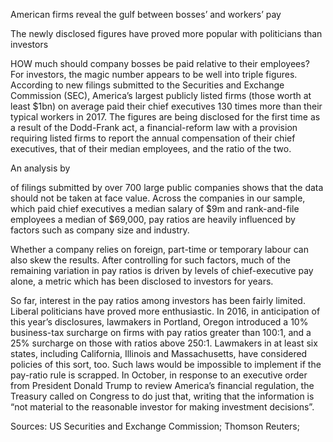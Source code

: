 American firms reveal the gulf between bosses’ and workers’ pay

The newly disclosed figures have proved more popular with politicians than investors

HOW much should company bosses be paid relative to their employees? For investors, the magic number appears to be well into triple figures. According to new filings submitted to the Securities and Exchange Commission (SEC), America’s largest publicly listed firms (those worth at least $1bn) on average paid their chief executives 130 times more than their typical workers in 2017. The figures are being disclosed for the first time as a result of the Dodd-Frank act, a financial-reform law with a provision requiring listed firms to report the annual compensation of their chief executives, that of their median employees, and the ratio of the two.

An analysis by 

 of filings submitted by over 700 large public companies shows that the data should not be taken at face value. Across the companies in our sample, which paid chief executives a median salary of $9m and rank-and-file employees a median of $69,000, pay ratios are heavily influenced by factors such as company size and industry.

Whether a company relies on foreign, part-time or temporary labour can also skew the results. After controlling for such factors, much of the remaining variation in pay ratios is driven by levels of chief-executive pay alone, a metric which has been disclosed to investors for years.

So far, interest in the pay ratios among investors has been fairly limited. Liberal politicians have proved more enthusiastic. In 2016, in anticipation of this year’s disclosures, lawmakers in Portland, Oregon introduced a 10% business-tax surcharge on firms with pay ratios greater than 100:1, and a 25% surcharge on those with ratios above 250:1. Lawmakers in at least six states, including California, Illinois and Massachusetts, have considered policies of this sort, too. Such laws would be impossible to implement if the pay-ratio rule is scrapped. In October, in response to an executive order from President Donald Trump to review America’s financial regulation, the Treasury called on Congress to do just that, writing that the information is “not material to the reasonable investor for making investment decisions”.

Sources: US Securities and Exchange Commission; Thomson Reuters; 






